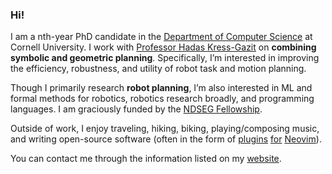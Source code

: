 ### Hi!

I am a nth-year PhD candidate in the [Department of Computer Science](https://www.cs.cornell.edu)
at Cornell University. I work with [Professor Hadas Kress-Gazit](http://verifiablerobotics.com) on
**combining symbolic and geometric planning**. Specifically, I’m interested in improving the efficiency,
robustness, and utility of robot task and motion planning.

Though I primarily research **robot planning**, I’m also interested in ML and formal methods for
robotics, robotics research broadly, and programming languages. I am graciously funded by the [NDSEG
Fellowship](https://ndseg.asee.org/).

Outside of work, I enjoy traveling, hiking, biking, playing/composing music, and writing open-source software (often in the form of [plugins](https://github.com/wbthomason/packer.nvim) [for](https://github.com/wbthomason/pdf-scribe.nvim) [Neovim](https://github.com/nvim-lua/lsp-status.nvim)).

You can contact me through the information listed on my [website](https://wbthomason.github.io/).
